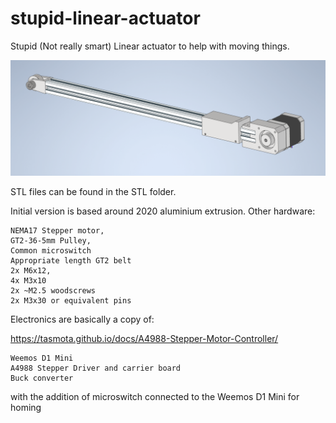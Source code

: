# stupid-linear-actuator

Stupid (Not really smart) Linear actuator to help with moving things.

![Version1](./images/Version1.png)

STL files can be found in the STL folder. 

Initial version is based around 2020 aluminium extrusion. Other hardware:

    NEMA17 Stepper motor, 
    GT2-36-5mm Pulley, 
    Common microswitch 
    Appropriate length GT2 belt 
    2x M6x12, 
    4x M3x10
    2x ~M2.5 woodscrews 
    2x M3x30 or equivalent pins

Electronics are basically a copy of:

https://tasmota.github.io/docs/A4988-Stepper-Motor-Controller/

    Weemos D1 Mini
    A4988 Stepper Driver and carrier board
    Buck converter


with the addition of microswitch connected to the Weemos D1 Mini for homing

